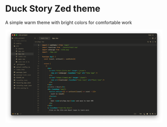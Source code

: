 # Duck Story Zed theme

A simple warm theme with bright colors for comfortable work

![Duck Story VS Code theme](https://github.com/andzhr/duck-story-zed-theme/blob/master/screenshot.png?raw=true)
